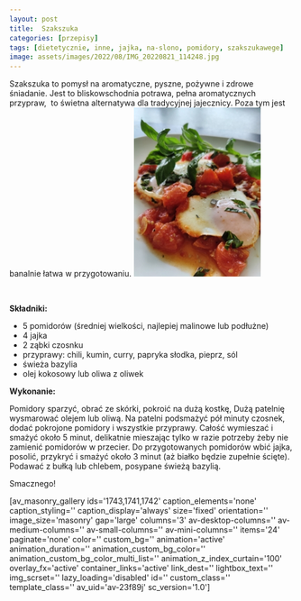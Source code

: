```yaml
---
layout: post
title:  Szakszuka
categories: [przepisy]
tags: [dietetycznie, inne, jajka, na-slono, pomidory, szakszukawege]
image: assets/images/2022/08/IMG_20220821_114248.jpg
---
```

Szakszuka to pomysł na aromatyczne, pyszne, pożywne i zdrowe śniadanie. Jest to bliskowschodnia potrawa, pełna aromatycznych przypraw,  to świetna alternatywa dla tradycyjnej jajecznicy. Poza tym jest banalnie łatwa w przygotowaniu.
![kobietazesmakiem.pl Szakszuka](assets/images/2022/08/IMG_20220821_114459-225x300.jpg)



 

**Składniki:**
* 5 pomidorów (średniej wielkości, najlepiej malinowe lub podłużne)
* 4 jajka
* 2 ząbki czosnku
* przyprawy: chili, kumin, curry, papryka słodka, pieprz, sól
* świeża bazylia
* olej kokosowy lub oliwa z oliwek


**Wykonanie:**

Pomidory sparzyć, obrać ze skórki, pokroić na dużą kostkę, Dużą patelnię wysmarować olejem lub oliwą. Na patelni podsmażyć pół minuty czosnek, dodać pokrojone pomidory i wszystkie przyprawy. Całość wymieszać i smażyć około 5 minut, delikatnie mieszając tylko w razie potrzeby żeby nie zamienić pomidorów w przecier. Do przygotowanych pomidorów wbić jajka, posolić, przykryć i smażyć około 3 minut (aż białko będzie zupełnie ścięte). Podawać z bułką lub chlebem, posypane świeżą bazylią.

Smacznego!

[av\_masonry\_gallery ids='1743,1741,1742' caption\_elements='none' caption\_styling='' caption\_display='always' size='fixed' orientation='' image\_size='masonry' gap='large' columns='3' av-desktop-columns='' av-medium-columns='' av-small-columns='' av-mini-columns='' items='24' paginate='none' color='' custom\_bg='' animation='active' animation\_duration='' animation\_custom\_bg\_color='' animation\_custom\_bg\_color\_multi\_list='' animation\_z\_index\_curtain='100' overlay\_fx='active' container\_links='active' link\_dest='' lightbox\_text='' img\_scrset='' lazy\_loading='disabled' id='' custom\_class='' template\_class='' av\_uid='av-23f89j' sc\_version='1.0']
    